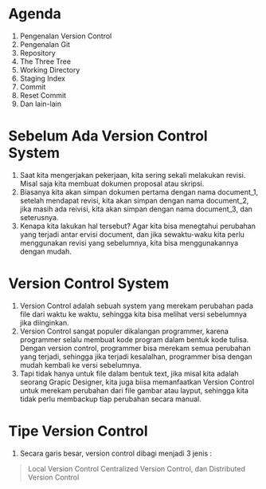 # Agenda
1. Pengenalan Version Control
2. Pengenalan Git
3. Repository
4. The Three Tree
5. Working Directory
6. Staging Index
7. Commit
8. Reset Commit
9. Dan lain-lain

# Sebelum Ada Version Control System
1. Saat kita mengerjakan pekerjaan, kita sering sekali melakukan revisi. Misal saja kita membuat dokumen proposal atau skripsi.
2. Biasanya kita akan simpan dokumen pertama dengan nama document_1, setelah mendapat revisi, kita akan simpan dengan nama document_2, jika masih ada reivisi, kita akan simpan dengan nama document_3, dan seterusnya.
3. Kenapa kita lakukan hal tersebut? Agar kita bisa menegtahui perubahan yang terjadi antar ervisi document, dan jika sewaktu-waku kita perlu menggunakan revisi yang sebelumnya, kita bisa menggunakannya dengan mudah.

# Version Control System
1. Version Control adalah sebuah system yang merekam perubahan pada file dari waktu ke waktu, sehingga kita bisa melihat versi sebelumnya jika diinginkan.
2. Version Control sangat populer dikalangan programmer, karena programmer selalu membuat kode program dalam bentuk kode tulisa. Dengan version control, programmer bisa merekam semua perubahan yang terjadi, sehingga jika terjadi kesalalhan, programmer bisa dengan mudah kembali ke versi sebelumnya.
3. Tapi tidak hanya untuk file dalam bentuk text, jika misal kita adalah seorang Grapic Designer, kita juga biisa memanfaatkan Version Control untuk merekam perubahan dari file gambar atau layput, sehingga kita tidak perlu membackup tiap perubahan secara manual.

# Tipe Version Control
1. Secara garis besar, version control dibagi menjadi 3 jenis :
> Local Version Control
> Centralized Version Control, dan
> Distributed Version Control
